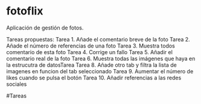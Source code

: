 # fotoflix
Aplicación de gestión de fotos.

Tareas propuestas: 
Tarea 1. Añade el comentario breve de la foto
Tarea 2. Añade el número de referencias de una foto
Tarea 3. Muestra todos comentario de esta foto
Tarea 4. Corrige un fallo
Tarea 5. Añadir el comentario real de la foto
Tarea 6. Muestra todas las imágenes que haya en la estrucutra de datosTarea 
Tarea 8. Añade otro tab y filtra la lista de imagenes en funcion del tab seleccionado
Tarea 9. Aumentar el número de likes cuando se pulsa el botón
Tarea 10. Añadir referencias a las redes sociales

#Tareas 